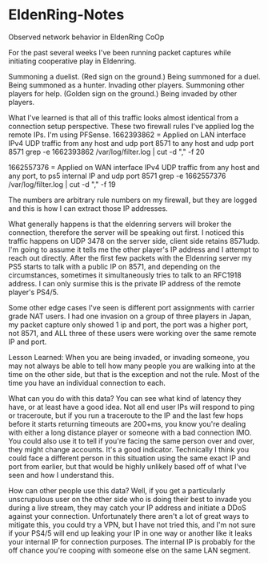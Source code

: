 # EldenRing-Notes
Observed network behavior in EldenRing CoOp

For the past several weeks I've been running packet captures while initiating cooperative play in Eldenring. 

Summoning a duelist. (Red sign on the ground.)
Being summoned for a duel.
Being summoned as a hunter.
Invading other players.
Summoning other players for help. (Golden sign on the ground.)
Being invaded by other players.



What I've learned is that all of this traffic looks almost identical from a connection setup perspective. These two firewall rules I've applied log the remote IPs. I'm using PFSense.
1662393862 = Applied on LAN interface
IPv4 UDP traffic from any host and udp port 8571 to any host and udp port 8571
grep -e 1662393862 /var/log/filter.log | cut -d "," -f 20



1662557376 = Applied on WAN interface
IPv4 UDP traffic from any host and any port, to ps5 internal IP and udp port 8571
grep -e 1662557376 /var/log/filter.log | cut -d "," -f 19

The numbers are arbitrary rule numbers on my firewall, but they are logged and this is how I can extract those IP addresses.

What generally happens is that the eldenring servers will broker the connection, therefore the server will be speaking out first. I noticed this traffic happens on UDP 3478 on the server side, client side retains 8571udp. I'm going to assume it tells me the other player's IP address and I attempt to reach out directly.  After the first few packets with the Eldenring server my PS5 starts to talk with a public IP on 8571, and depending on the circumstances, sometimes it simultaneously tries to talk to an RFC1918 address. I can only surmise this is the private IP address of the remote player's PS4/5.

Some other edge cases I've seen is different port assignments with carrier grade NAT users.  I had one invasion on a group of three players in Japan, my packet capture only showed 1 ip and port, the port was a higher port, not 8571, and ALL three of these users were working over the same remote IP and port.

Lesson Learned:
When you are being invaded, or invading someone, you may not always be able to tell how many people you are walking into at the time on the other side, but that is the exception and not the rule. Most of the time you have an individual connection to each.

What can you do with this data?
You can see what kind of latency they have, or at least have a good idea.  Not all end user IPs will respond to ping or traceroute, but if you run a traceroute to the IP and the last few hops before it starts returning timeouts are 200+ms, you know you're dealing with either a long distance player or someone with a bad connection IMO.
You could also use it to tell if you're facing the same person over and over, they might change accounts. It's a good indicator. Technically I think you could face a different person in this situation using the same exact IP and port from earlier, but that would be highly unlikely based off of what I've seen and how I understand this.

How can other people use this data?
Well, if you get a particularly unscrupulous user on the other side who is doing their best to invade you during a live stream, they may catch your IP address and initiate a DDoS against your connection.  Unfortunately there aren't a lot of great ways to mitigate this, you could try a VPN, but I have not tried this, and I'm not sure if your PS4/5 will end up leaking your IP in one way or another like it leaks your internal IP for connection purposes.  The internal IP is probably for the off chance you're cooping with someone else on the same LAN segment.

